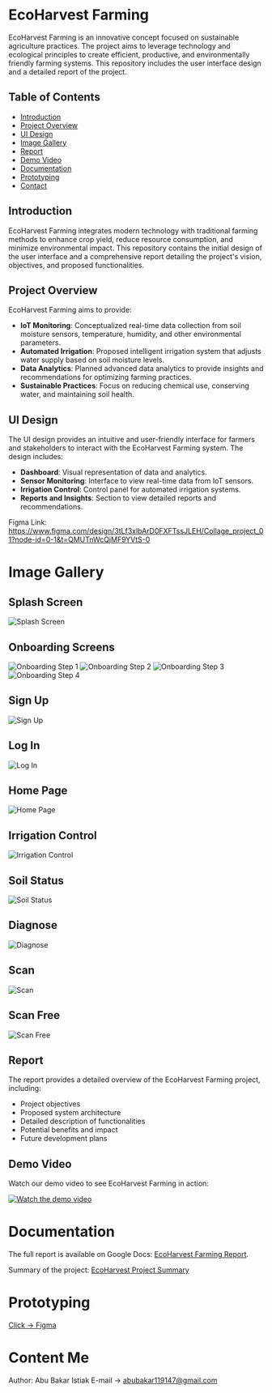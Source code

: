 # EcoHarvest Farming

EcoHarvest Farming is an innovative concept focused on sustainable agriculture practices. The project aims to leverage technology and ecological principles to create efficient, productive, and environmentally friendly farming systems. This repository includes the user interface design and a detailed report of the project.

## Table of Contents
- [Introduction](#introduction)
- [Project Overview](#project-overview)
- [UI Design](#ui-design)
- [Image Gallery](#image-gallery)
- [Report](#report)
- [Demo Video](#demo-video)
- [Documentation](#documentation)
- [Prototyping](#prototyping)
- [Contact](#contact)


## Introduction

EcoHarvest Farming integrates modern technology with traditional farming methods to enhance crop yield, reduce resource consumption, and minimize environmental impact. This repository contains the initial design of the user interface and a comprehensive report detailing the project's vision, objectives, and proposed functionalities.

## Project Overview

EcoHarvest Farming aims to provide:
- **IoT Monitoring**: Conceptualized real-time data collection from soil moisture sensors, temperature, humidity, and other environmental parameters.
- **Automated Irrigation**: Proposed intelligent irrigation system that adjusts water supply based on soil moisture levels.
- **Data Analytics**: Planned advanced data analytics to provide insights and recommendations for optimizing farming practices.
- **Sustainable Practices**: Focus on reducing chemical use, conserving water, and maintaining soil health.

## UI Design

The UI design provides an intuitive and user-friendly interface for farmers and stakeholders to interact with the EcoHarvest Farming system. The design includes:
- **Dashboard**: Visual representation of data and analytics.
- **Sensor Monitoring**: Interface to view real-time data from IoT sensors.
- **Irrigation Control**: Control panel for automated irrigation systems.
- **Reports and Insights**: Section to view detailed reports and recommendations.

Figma Link: https://www.figma.com/design/3tLf3xlbArD0FXFTssJLEH/Collage_project_01?node-id=0-1&t=QMUTnWcQjMF9YVtS-0

# Image Gallery

## Splash Screen
![Splash Screen](images/Splash%20Screen.png)

## Onboarding Screens
![Onboarding Step 1](images/On%20Boarding1.png)
![Onboarding Step 2](images/On%20Boarding2.png)
![Onboarding Step 3](images/On%20Boarding3.png)
![Onboarding Step 4](images/On%20Boarding4.png)

## Sign Up
![Sign Up](images/Sign%20up.png)

## Log In
![Log In](images/Log%20in.png)

## Home Page
![Home Page](images/home.png)

## Irrigation Control
![Irrigation Control](images/irrigation%20control.png)

## Soil Status
![Soil Status](images/soil%20status.png)

## Diagnose
![Diagnose](images/Diagnose.png)

## Scan
![Scan](images/Scan1.png)

## Scan Free
![Scan Free](images/Scan%20free.png)



## Report

The report provides a detailed overview of the EcoHarvest Farming project, including:
- Project objectives
- Proposed system architecture
- Detailed description of functionalities
- Potential benefits and impact
- Future development plans

## Demo Video

Watch our demo video to see EcoHarvest Farming in action:

[![Watch the demo video](https://img.youtube.com/vi/kdfpxMBfXEc/maxresdefault.jpg)](https://www.youtube.com/watch?v=kdfpxMBfXEc)

  
# Documentation

The full report is available on Google Docs: [EcoHarvest Farming Report](https://docs.google.com/document/d/1B6Ge0sEQKQ7JgH7oRln_49Ux5KWM3S7mWLjpsfN9UB0/edit).

Summary of the project: [EcoHarvest Project Summary](https://docs.google.com/document/d/1_t0m4mtW7u8PGohwNSuIj9B26pXwm7HH2A69o-APxhk/edit#heading=h.6jynaot9cbnq)


# Prototyping
[Click -> Figma](https://www.figma.com/proto/3tLf3xlbArD0FXFTssJLEH/Collage_project_01?node-id=1-707&t=QMUTnWcQjMF9YVtS-0&scaling=scale-down&content-scaling=fixed&page-id=0%3A1)

# Content Me
Author: Abu Bakar Istiak
E-mail -> abubakar119147@gmail.com

